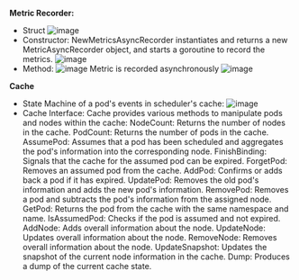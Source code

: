 **Metric Recorder:**
- Struct 
![image](https://github.com/user-attachments/assets/d19e021d-fc81-44c0-8409-39b28b6e46c5)
- Constructor: NewMetricsAsyncRecorder instantiates and returns a new MetricAsyncRecorder object, and starts a goroutine to record the metrics.
![image](https://github.com/user-attachments/assets/7e2c579b-0c1d-4900-a68e-fb5c4a86475f)
- Method:
![image](https://github.com/user-attachments/assets/e6b5fefa-9ea3-45c1-8c8d-94eb48dd4c33)
Metric is recorded asynchronously
![image](https://github.com/user-attachments/assets/c384d5e4-f2e3-428b-ad17-9312ed1b3c44)

**Cache**
- State Machine of a pod's events in scheduler's cache:
![image](https://github.com/user-attachments/assets/7b97508d-9f94-4d5c-b0ae-59e9eeb032a5)
- Cache Interface: Cache provides various methods to manipulate pods and nodes within the cache:
  NodeCount: Returns the number of nodes in the cache.
  PodCount: Returns the number of pods in the cache.
  AssumePod: Assumes that a pod has been scheduled and aggregates the pod's information into the corresponding node.
  FinishBinding: Signals that the cache for the assumed pod can be expired.
  ForgetPod: Removes an assumed pod from the cache.
  AddPod: Confirms or adds back a pod if it has expired.
  UpdatePod: Removes the old pod's information and adds the new pod's information.
  RemovePod: Removes a pod and subtracts the pod's information from the assigned node.
  GetPod: Returns the pod from the cache with the same namespace and name.
  IsAssumedPod: Checks if the pod is assumed and not expired.
  AddNode: Adds overall information about the node.
  UpdateNode: Updates overall information about the node.
  RemoveNode: Removes overall information about the node.
  UpdateSnapshot: Updates the snapshot of the current node information in the cache.
  Dump: Produces a dump of the current cache state.
